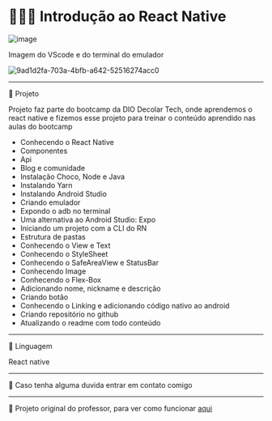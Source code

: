 # 👩🏻‍💻 Introdução ao React Native







![image](https://user-images.githubusercontent.com/72118415/171860961-f3923393-b6dd-4379-9617-c87d98bb85cd.png)





Imagem do VScode e do terminal do emulador 

![9ad1d2fa-703a-4bfb-a642-52516274acc0](https://user-images.githubusercontent.com/72118415/171869128-b23d2ff0-42bf-40e6-b7f4-8b24111eb8ae.jpg)




********************************************************************************************************
🚀 Projeto

Projeto faz parte do bootcamp da DIO Decolar Tech, onde aprendemos o react native e fizemos esse 
projeto para treinar o conteúdo aprendido nas aulas do bootcamp

- Conhecendo o React Native
- Componentes
- Api
- Blog e comunidade
- Instalação Choco, Node e Java
- Instalando Yarn
- Instalando Android Studio
- Criando emulador
- Expondo o adb no terminal
- Uma alternativa ao Android Studio: Expo
- Iniciando um projeto com a CLI do RN
- Estrutura de pastas
- Conhecendo o View e Text
- Conhecendo o StyleSheet
- Conhecendo o SafeAreaView e StatusBar
- Conhecendo Image
- Conhecendo o Flex-Box
- Adicionando nome, nickname e descrição
- Criando botão
- Conhecendo o Linking e adicionando código nativo ao android
- Criando repositório no github
- Atualizando o readme com todo conteúdo


**************************************************************************************************
🧩 Linguagem


React native 

**************************************************************************************************
💌 Caso tenha alguma duvida entrar em contato comigo

************************************************************************************************
🍒 Projeto original do professor, para ver como funcionar [aqui](https://github.com/ismaelsousa/dioRN/blob/master/src/App.js)




